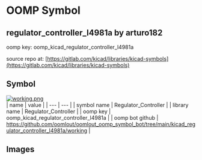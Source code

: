# OOMP Symbol  
## regulator_controller_l4981a  by arturo182  
  
oomp key: oomp_kicad_regulator_controller_l4981a  
  
source repo at: [https://gitlab.com/kicad/libraries/kicad-symbols](https://gitlab.com/kicad/libraries/kicad-symbols)  
## Symbol  
  
[![working.png](working_600.png)](working.png)  
| name | value | 
| --- | --- | 
| symbol name | Regulator_Controller | 
| library name | Regulator_Controller | 
| oomp key | oomp_kicad_regulator_controller_l4981a | 
| oomp bot github | https://github.com/oomlout/oomlout_oomp_symbol_bot/tree/main/kicad_regulator_controller_l4981a/working | 
## Images  
